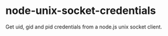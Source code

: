 node-unix-socket-credentials
============================

Get uid, gid and pid credentials from a node.js unix socket client.
